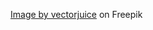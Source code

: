 <a href="https://www.freepik.com/free-vector/biophilic-design-workspace-abstract-concept_12085250.htm#query=work%20computer&position=4&from_view=search&track=ais#position=4&query=work%20computer">Image by vectorjuice</a> on Freepik